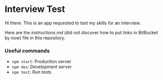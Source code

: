 # Interview Test

Hi there. This is an app requested to test my skills for an interview.

Here are the _instructions.md_ (did not discover how to put links in BitBucket by now) file in this
repository.

### Useful commands

* `npm start`: Production server
* `npm dev`: Development server
* `npm test`: Run tests
